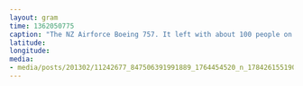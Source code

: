 ```yaml
---
layout: gram
time: 1362050775
caption: "The NZ Airforce Boeing 757. It left with about 100 people on board. Winter is coming."
latitude: 
longitude: 
media:
- media/posts/201302/11242677_847506391991889_1764454520_n_17842615519000351.jpg
---
```

